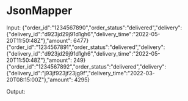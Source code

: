 # JsonMapper

Input:
{"order_id":"1234567890","order_status":"delivered","delivery":{"delivery_id":"d923jd29j91d1gh6","delivery_time":"2022-05-20T11:50:48Z"},"amount": 6477}
{"order_id":"1234567891","order_status":"delivered","delivery":{"delivery_id":"d923jd29j91d1gh6","delivery_time":"2022-05-20T11:50:48Z"},"amount": 249}
{"order_id":"1234567892","order_status":"delivered","delivery":{"delivery_id":"j93jf923jf23jg9f","delivery_time":"2022-03-20T08:15:00Z"},"amount": 4295}

Output:
